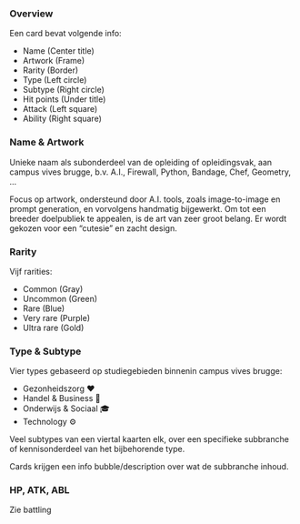 ### Overview
Een card bevat volgende info: [](images/card%20design.png)
-	Name		    (Center title)
-	Artwork		    (Frame)
-	Rarity 		    (Border)
-	Type 		    (Left circle)
-	Subtype	        (Right circle)
-	Hit points	    (Under title)
-	Attack	        (Left square)
-	Ability     	(Right square)

### Name & Artwork
Unieke naam als subonderdeel van de opleiding of opleidingsvak,
aan campus vives brugge, b.v. A.I., Firewall, Python, Bandage, Chef, Geometry, …

Focus op artwork, ondersteund door A.I. tools, zoals image-to-image en prompt generation, en vorvolgens handmatig bijgewerkt.
Om tot een breeder doelpubliek te appealen, is de art van zeer groot belang.
Er wordt gekozen voor een “cutesie” en zacht design.

### Rarity
Vijf rarities:
-	Common	        (Gray)
-	Uncommon	    (Green)
-	Rare		    (Blue)
-	Very rare	    (Purple)
-	Ultra rare	    (Gold)

### Type & Subtype
Vier types gebaseerd op studiegebieden binnenin campus vives brugge:
-	Gezonheidszorg	        ❤
-	Handel & Business	    🤝
-	Onderwijs & Sociaal	    🎓
-	Technology		        ⚙

Veel subtypes van een viertal kaarten elk, over een specifieke subbranche of kennisonderdeel van het bijbehorende type.

Cards krijgen een info bubble/description over wat de subbranche inhoud.


### HP, ATK, ABL
Zie battling